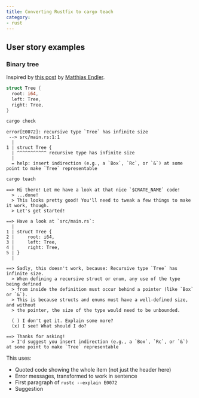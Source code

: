 ```yaml
---
title: Converting Rustfix to cargo teach
category:
- rust
---
```


## User story examples

### Binary tree

Inspired by [this post][mre-tree] by [Matthias Endler][mre].

```rust
struct Tree {
  root: i64,
  left: Tree,
  right: Tree,
}
```

```sh
cargo check
```

```
error[E0072]: recursive type `Tree` has infinite size
 --> src/main.rs:1:1
  |
1 | struct Tree {
  | ^^^^^^^^^^^ recursive type has infinite size
  |
  = help: insert indirection (e.g., a `Box`, `Rc`, or `&`) at some point to make `Tree` representable
```

```sh
cargo teach
```

```
==> Hi there! Let me have a look at that nice `$CRATE_NAME` code!
  > ...done!
  > This looks pretty good! You'll need to tweak a few things to make it work, though.
  > Let's get started!

==> Have a look at `src/main.rs`:
  |
1 | struct Tree {
2 |     root: i64,
3 |     left: Tree,
4 |     right: Tree,
5 | }
  |

==> Sadly, this doesn't work, because: Recursive type `Tree` has infinite size.
  > When defining a recursive struct or enum, any use of the type being defined
  > from inside the definition must occur behind a pointer (like `Box` or `&`).
  > This is because structs and enums must have a well-defined size, and without
  > the pointer, the size of the type would need to be unbounded.

  ( ) I don't get it. Explain some more?
  (x) I see! What should I do?

==> Thanks for asking!
  > I'd suggest you insert indirection (e.g., a `Box`, `Rc`, or `&`) at some point to make `Tree` representable
```

This uses:

- Quoted code showing the whole item (not just the header here)
- Error messages, transformed to work in sentence
- First paragraph of `rustc --explain E0072`
- Suggestion

[mre]: https://matthias-endler.de/
[mre-tree]: https://matthias-endler.de/2017/boxes-and-trees/
